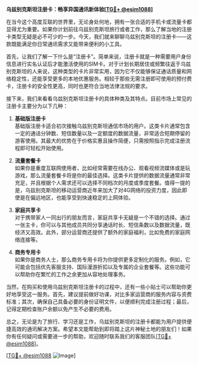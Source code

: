 **乌兹别克斯坦注册卡：畅享异国通讯新体验[[TG💪+ @esim1088](https://t.me/s/esim1088)]**

在当今这个高度互联的世界里，无论身处何地，拥有一张合适的手机卡或流量卡都显得尤为重要。如果你计划前往乌兹别克斯坦旅行或者工作，那么了解当地的注册卡类型无疑是必不可少的一步。今天，我们就来聊聊乌兹别克斯坦的注册卡——这款既能满足你日常通讯需求又能带来便利的小工具。

首先，让我们了解一下什么是“注册卡”。简单来说，注册卡就是一种需要用户身份信息进行实名认证后才能激活使用的SIM卡。对于计划长期居住或频繁往返于乌兹别克斯坦的人来说，这种类型的卡片非常实用，因为它不仅能够保证通话质量和网络稳定性，还能享受更多的本地优惠服务。相较于那些无需注册即可使用的预付费卡，注册卡的安全性更高，同时也更符合当地法律法规的要求。

接下来，我们来看看乌兹别克斯坦注册卡的具体种类及其特点。目前市场上常见的注册卡主要分为以下几种：

1. **基础版注册卡**  
   基础版注册卡适合初次接触乌兹别克斯坦通信市场的用户。这类卡片通常包含一定的通话分钟数、短信数量以及一定额度的数据流量，非常适合短期停留的游客使用。其最大的优势在于价格实惠且操作简便，只需按照指示完成注册流程即可轻松开始使用。

2. **流量套餐卡**  
   如果你是重度互联网使用者，比如经常需要在线办公、观看视频流媒体或是玩游戏，那么流量套餐卡将是你的最佳选择。这类卡片提供的数据流量通常非常充足，并且根据个人需求还可以选择不同档次的月度或季度套餐。值得一提的是，乌兹别克斯坦的移动运营商近年来加大了对4G网络的投资力度，因此即使是在偏远地区，也能享受到快速稳定的上网体验。

3. **家庭共享卡**  
   对于携带家人一同出行的朋友而言，家庭共享卡无疑是一个不错的选择。通过一张主卡，你可以与其他成员共同分享通话时长、短信条数以及数据流量，既经济又高效。此外，部分运营商还提供了额外的家庭福利，比如免费的家庭网络连接等。

4. **商务专用卡**  
   如果你是商务人士，那么商务专用卡将为你提供更多定制化的服务。例如，它可能会包括优先客服支持、国际漫游折扣以及专属的企业套餐等。这些功能可以帮助你在繁忙的工作之余更加从容地处理事务。

当然，在购买和使用乌兹别克斯坦注册卡的过程中，还有一些小贴士可以帮助你更好地享受这一服务。首先，建议提前做好功课，对比多家运营商的服务内容与资费标准；其次，确保自己具备必要的身份证明文件，以便顺利完成注册过程；最后，记得定期检查账户余额以免产生不必要的费用。

总之，无论是为了旅行、学习还是工作，乌兹别克斯坦的注册卡都能为用户提供便捷高效的通讯解决方案。希望本文能帮助到即将踏上这片神秘土地的朋友们！如果你有任何疑问或需要进一步的帮助，欢迎随时联系我们的客服团队[[TG💪+ @esim1088](https://t.me/s/esim1088)]。

[[TG💪+ @esim1088](https://t.me/s/esim1088) ![Image](https://i.postimg.cc/4NQfJmqS/Snipaste-2025-05-13-00-14-12.png)]